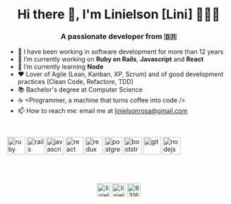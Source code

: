 <h1 align="center">Hi there 👋, I'm Linielson [Lini] 👨🏻‍💻</h1>
<h3 align="center">A passionate developer from 🇧🇷</h3>

- 🚀 I have been working in software development for more than 12 years
- 🔭 I’m currently working on **Ruby on Rails**, **Javascript** and **React**
- 🌱 I’m currently learning **Node**
- ❤️ Lover of Agile (Lean, Kanban, XP, Scrum) and of good development practices (Clean Code, Refactore, TDD)
- 📚 Bachelor's degree at Computer Science
- ☕️ <Programmer, a machine that turns coffee into code />
- 📫 How to reach me: email me at [linielsonrosa@gmail.com](linielsonrosa@gmail.com)

<br/>

<p align="left">
  <img src="https://devicons.github.io/devicon/devicon.git/icons/ruby/ruby-original-wordmark.svg" alt="ruby" width="40" height="40"/> 
  <img src="https://devicons.github.io/devicon/devicon.git/icons/rails/rails-original-wordmark.svg" alt="rails" width="40" height="40"/> 
  <img src="https://devicons.github.io/devicon/devicon.git/icons/javascript/javascript-original.svg" alt="javascript" width="40" height="40"/> 
  <img src="https://devicons.github.io/devicon/devicon.git/icons/react/react-original-wordmark.svg" alt="react" width="40" height="40"/> 
  <img src="https://devicons.github.io/devicon/devicon.git/icons/redux/redux-original.svg" alt="redux" width="40" height="40"/> 
  <img src="https://devicons.github.io/devicon/devicon.git/icons/postgresql/postgresql-original-wordmark.svg" alt="postgresql" width="40" height="40"/> 
  <img src="https://devicons.github.io/devicon/devicon.git/icons/bootstrap/bootstrap-plain.svg" alt="bootstrap" width="40" height="40"/> 
  <img src="https://www.vectorlogo.zone/logos/git-scm/git-scm-icon.svg" alt="git" width="40" height="40"/> 
  <img src="https://devicons.github.io/devicon/devicon.git/icons/nodejs/nodejs-original-wordmark.svg" alt="nodejs" width="40" height="40"/> 
</p>

<br/>
<br/>

<p align="center">
<a href="https://linkedin.com/in/linielson" target="blank"><img align="center" src="https://cdn.jsdelivr.net/npm/simple-icons@3.0.1/icons/linkedin.svg" alt="linielson" height="30" width="30" /></a> 
<a href="https://dev.to/linielson" target="blank"><img align="center" src="https://cdn.jsdelivr.net/npm/simple-icons@3.0.1/icons/dev-dot-to.svg" alt="linielson" height="30" width="30" /></a> 
<a href="https://stackoverflow.com/users/6316607/linielson" target="blank"><img align="center" src="https://cdn.jsdelivr.net/npm/simple-icons@3.0.1/icons/stackoverflow.svg" alt="6316607/linielson" height="30" width="30" /></a>
<!-- <a href="https://twitter.com/linielsonr" target="blank"><img align="center" src="https://cdn.jsdelivr.net/npm/simple-icons@3.0.1/icons/twitter.svg" alt="linielsonr" height="30" width="30" /></a> -->
<!-- <a href="https://instagram.com/linielson" target="blank"><img align="center" src="https://cdn.jsdelivr.net/npm/simple-icons@3.0.1/icons/instagram.svg" alt="linielson" height="30" width="30" /></a>
<a href="https://fb.com/linielson" target="blank"><img align="center" src="https://cdn.jsdelivr.net/npm/simple-icons@3.0.1/icons/facebook.svg" alt="linielson" height="30" width="30" /></a> -->
</p>
